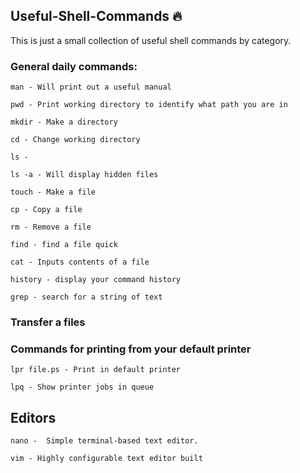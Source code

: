 ## Useful-Shell-Commands :fire:


This is just a small collection of useful shell commands by category.

### General daily commands:

```
man - Will print out a useful manual

pwd - Print working directory to identify what path you are in

mkdir - Make a directory

cd - Change working directory

ls - 

ls -a - Will display hidden files

touch - Make a file 

cp - Copy a file 

rm - Remove a file

find - find a file quick

cat - Inputs contents of a file

history - display your command history

grep - search for a string of text

```

### Transfer a files 

### Commands for printing from your default printer

```
lpr file.ps - Print in default printer

lpq - Show printer jobs in queue 

```

## Editors 

```
nano -  Simple terminal-based text editor.

vim - Highly configurable text editor built 

```

